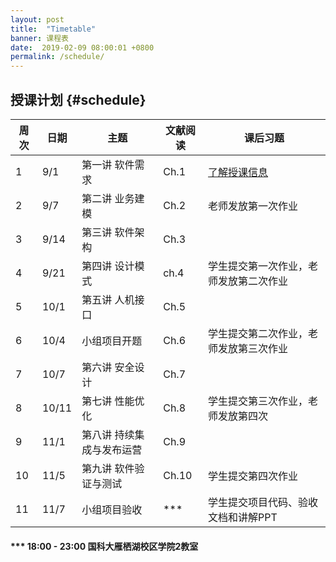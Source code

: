 ```yaml
---
layout: post
title:  "Timetable"
banner: 课程表
date:  2019-02-09 08:00:01 +0800
permalink: /schedule/
---
```


授课计划 {#schedule}
----------------------------------------

周次| 日期	| 主题 | 文献阅读 | 课后习题
------|------|------|------------|------------
1 |9/1|第一讲  软件需求|Ch.1| [了解授课信息](https://tjluo-ucas.github.io/ase)
2 |9/7|第二讲 业务建模|Ch.2| 老师发放第一次作业
3 |9/14|第三讲 软件架构|Ch.3|	
4 |9/21|第四讲 设计模式|ch.4|学生提交第一次作业，老师发放第二次作业
5 |10/1|第五讲 人机接口|Ch.5|
6 |10/4|小组项目开题|Ch.6|学生提交第二次作业，老师发放第三次作业
7 |10/7|第六讲 安全设计|Ch.7|
8 |10/11|第七讲 性能优化|Ch.8|学生提交第三次作业，老师发放第四次
9 |11/1|第八讲 持续集成与发布运营|Ch.9|	
10|11/5|第九讲 软件验证与测试|Ch.10|学生提交第四次作业
11|11/7|小组项目验收|***|学生提交项目代码、验收文档和讲解PPT

#### *** 18:00 - 23:00 国科大雁栖湖校区学院2教室
